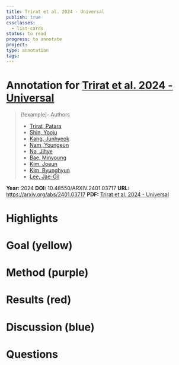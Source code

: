 ```yaml
---
title: Trirat et al. 2024 - Universal
publish: true
cssclasses:
  - list-cards
status: to read
progress: to annotate
project:
type: annotation
tags:
---
```

# Annotation for [Trirat et al. 2024 - Universal](Papers/References/Trirat%20et%20al.%202024%20-%20Universal)

> [!example]- Authors
> - [Trirat, Patara](Papers/People/Trirat%20Patara)
> - [Shin, Yooju](Papers/People/Shin%20Yooju)
> - [Kang, Junhyeok](Papers/People/Kang%20Junhyeok)
> - [Nam, Youngeun](Papers/People/Nam%20Youngeun)
> - [Na, Jihye](Papers/People/Na%20Jihye)
> - [Bae, Minyoung](Papers/People/Bae%20Minyoung)
> - [Kim, Joeun](Papers/People/Kim%20Joeun)
> - [Kim, Byunghyun](Papers/People/Kim%20Byunghyun)
> - [Lee, Jae-Gil](Papers/People/Lee%20Jae-Gil)

**Year:** 2024
**DOI:** 10.48550/ARXIV.2401.03717
**URL:** https://arxiv.org/abs/2401.03717
**PDF:** [Trirat et al. 2024 - Universal](Papers/PDFs/Trirat%20et%20al.%202024%20-%20Universal%20Time-Series%20Representation%20Learning%20A%20Survey.pdf)

# Highlights


# Goal (yellow)


# Method (purple)


# Results (red)


# Discussion (blue)


# Questions

